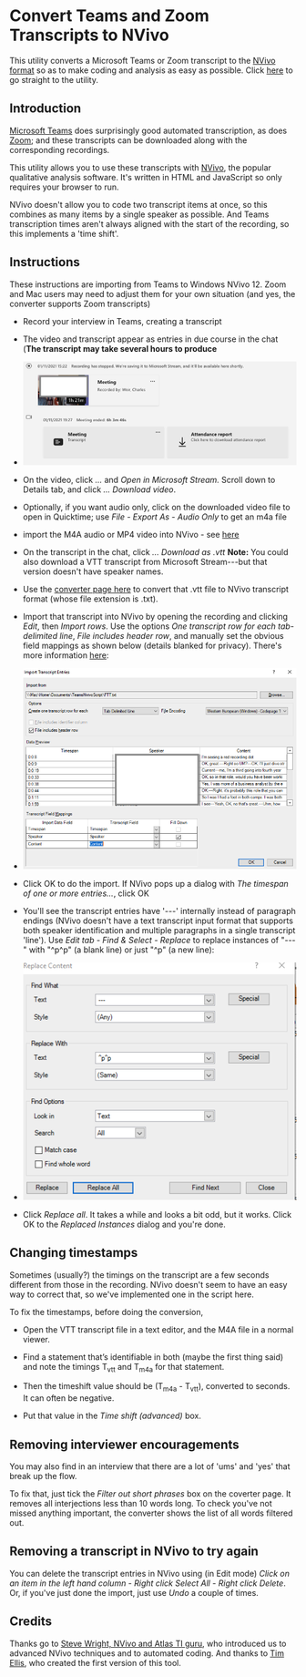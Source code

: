 # Convert Teams and Zoom Transcripts to NVivo

This utility converts a Microsoft Teams or Zoom transcript to the [NVivo format](https://help-nv.qsrinternational.com/12/win/v12.1.108-d3ea61/Content/files/import-audio-video-transcripts.htm) so as to make coding and analysis as easy as possible. Click [here](converter.html) to go straight to the utility.

## Introduction

[Microsoft Teams](https://twitter.com/MicrosoftTeams) does surprisingly good automated transcription, as does [Zoom](https://zoom.us/); and these transcripts can be downloaded along with the corresponding recordings. 

This utility allows you to use these transcripts with [NVivo](https://www.qsrinternational.com/nvivo-qualitative-data-analysis-software/home), the popular qualitative analysis software. It's written in HTML and JavaScript so only requires your browser to run.

 NVivo doesn't allow you to code two transcript items at once, so this combines as many items by a single speaker as possible. And Teams transcription times aren't always aligned with the start of the recording, so this implements a 'time shift'.

## Instructions

These instructions are importing from Teams to Windows NVivo 12. Zoom and Mac users may need to adjust them for your own situation (and yes, the converter supports Zoom transcripts)

* Record your interview in Teams, creating a transcript 

* The video and transcript appear as entries in due course in the chat (**The transcript may take several hours to produce**

* <img src="images/TeamsChat.png">

* On the video, click *...* and *Open in Microsoft Stream.* Scroll down to Details tab, and click *... Download video*.

* Optionally, if you want audio only, click on the downloaded video file to open in Quicktime; use *File - Export As - Audio Only* to get an m4a file

* import the M4A audio or MP4 video into NVivo - see [here](https://help-nv.qsrinternational.com/12/win/v12.1.108-d3ea61/Content/files/audio-and-videos.htm)

* On the transcript in the chat, click *... Download as .vtt*    **Note:** You could also download a VTT transcript from Microsoft Stream---but that version doesn't have speaker names.  

* Use the [converter page here](converter.html) to convert that .vtt file to NVivo transcript format (whose file extension is .txt).
    
* Import that transcript into NVivo by opening the recording and clicking *Edit*, then *Import rows*. Use the options *One transcript row for each tab-delimited line*, *File includes header row*, and manually set the obvious field mappings as shown below (details blanked for privacy). There's more information [here](https://help-nv.qsrinternational.com/12/win/v12.1.108-d3ea61/Content/files/import-audio-video-transcripts.htm#Import_a_transcript):

* <img src="images/NVivoImport.png">

* Click OK to do the import. If NVivo pops up a dialog with *The timespan of one or more entries...*, click OK

* You'll see the transcript entries have '---' internally instead of paragraph endings (NVivo doesn't have a text transcript input format that supports both speaker identification and multiple paragraphs in a single transcript 'line'). Use *Edit tab - Find & Select - Replace* to replace instances of "---" with "^p^p" (a blank line) or just "^p" (a new line): 

* <img src="images/NVivoReplace.png">

* Click *Replace all*. It takes a while and looks a bit odd, but it works. Click OK to the *Replaced Instances* dialog and you're done. 

## Changing timestamps 

Sometimes (usually?) the timings on the transcript are a few seconds different from those in the recording. NVivo doesn't seem to have an easy way to correct that, so we've implemented one in the script here. 

To fix the timestamps, before doing the conversion, 
* Open the VTT transcript file in a text editor, and the M4A file in a normal viewer. 

* Find a statement that’s identifiable in both (maybe the first thing said) and note the timings T<sub>vtt</sub> and T<sub>m4a</sub> for that statement. 

* Then the timeshift value should be (T<sub>m4a</sub> - T<sub>vtt</sub>), converted to seconds. It can often be negative. 

* Put that value in the *Time shift (advanced)* box.

## Removing interviewer encouragements

You may also find in an interview that there are a lot of 'ums' and 'yes' that break up the flow.

To fix that, just tick the *Filter out short phrases* box on the coverter page. It removes all interjections less than 10 words long. To check you've not missed anything important, the converter shows the list of all words filtered out.

## Removing a transcript in NVivo to try again

You can delete the transcript entries in NVivo using (in Edit mode) *Click on an item in the left hand column - Right click Select All - Right click Delete*.  Or, if you've just done the import, just use *Undo* a couple of times.

## Credits

Thanks go to [Steve Wright, NVivo and Atlas TI guru](https://caqdasblog.wordpress.com/), who introduced us to advanced NVivo techniques and to automated coding. And thanks to [Tim Ellis](https://github.com/TimEllis), who created the first version of this tool.
